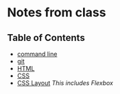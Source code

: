 # Notes from class

## Table of Contents

- [command line](command-line.md)
- [git](git.md)
- [HTML](html.md)
- [CSS](css.md)
- [CSS Layout](css-layout.md) _This includes Flexbox_

